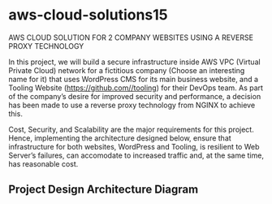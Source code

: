 # aws-cloud-solutions15
AWS CLOUD SOLUTION FOR 2 COMPANY WEBSITES USING A REVERSE PROXY TECHNOLOGY

In this project, we will build a secure infrastructure inside AWS VPC (Virtual Private Cloud) network for a fictitious company (Choose an interesting name for it) that uses WordPress CMS for its main business website, and a Tooling Website (https://github.com//tooling) for their DevOps team. As part of the company’s desire for improved security and performance, a decision has been made to use a reverse proxy technology from NGINX to achieve this.

Cost, Security, and Scalability are the major requirements for this project. Hence, implementing the architecture designed below, ensure that infrastructure for both websites, WordPress and Tooling, is resilient to Web Server’s failures, can accomodate to increased traffic and, at the same time, has reasonable cost.

## Project Design Architecture Diagram


